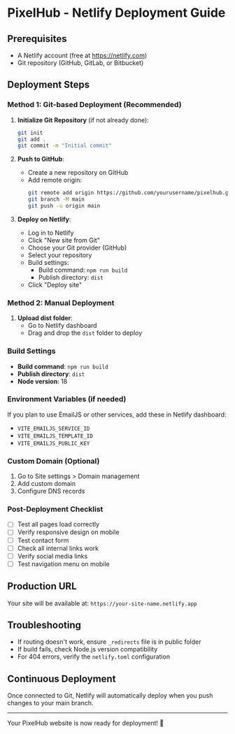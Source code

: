 # PixelHub - Netlify Deployment Guide

## Prerequisites
- A Netlify account (free at https://netlify.com)
- Git repository (GitHub, GitLab, or Bitbucket)

## Deployment Steps

### Method 1: Git-based Deployment (Recommended)

1. **Initialize Git Repository** (if not already done):
   ```bash
   git init
   git add .
   git commit -m "Initial commit"
   ```

2. **Push to GitHub**:
   - Create a new repository on GitHub
   - Add remote origin:
     ```bash
     git remote add origin https://github.com/yourusername/pixelhub.git
     git branch -M main
     git push -u origin main
     ```

3. **Deploy on Netlify**:
   - Log in to Netlify
   - Click "New site from Git"
   - Choose your Git provider (GitHub)
   - Select your repository
   - Build settings:
     - Build command: `npm run build`
     - Publish directory: `dist`
   - Click "Deploy site"

### Method 2: Manual Deployment

1. **Upload dist folder**:
   - Go to Netlify dashboard
   - Drag and drop the `dist` folder to deploy

### Build Settings
- **Build command**: `npm run build`
- **Publish directory**: `dist`
- **Node version**: 18

### Environment Variables (if needed)
If you plan to use EmailJS or other services, add these in Netlify dashboard:
- `VITE_EMAILJS_SERVICE_ID`
- `VITE_EMAILJS_TEMPLATE_ID`
- `VITE_EMAILJS_PUBLIC_KEY`

### Custom Domain (Optional)
1. Go to Site settings > Domain management
2. Add custom domain
3. Configure DNS records

### Post-Deployment Checklist
- [ ] Test all pages load correctly
- [ ] Verify responsive design on mobile
- [ ] Test contact form
- [ ] Check all internal links work
- [ ] Verify social media links
- [ ] Test navigation menu on mobile

## Production URL
Your site will be available at: `https://your-site-name.netlify.app`

## Troubleshooting
- If routing doesn't work, ensure `_redirects` file is in public folder
- If build fails, check Node.js version compatibility
- For 404 errors, verify the `netlify.toml` configuration

## Continuous Deployment
Once connected to Git, Netlify will automatically deploy when you push changes to your main branch.

---

Your PixelHub website is now ready for deployment! 🚀
